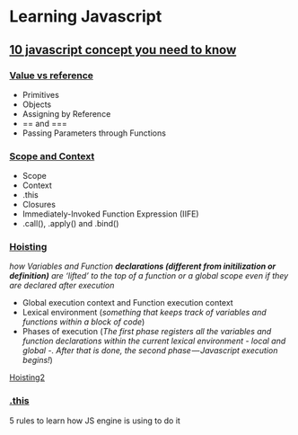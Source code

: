 # Learning Javascript

## [10 javascript concept you need to know](https://codeburst.io/10-javascript-concepts-you-need-to-know-for-interviews-136df65ecce)

### [Value vs reference](https://www.educative.io/collection/page/5679346740101120/5707702298738688/5685265389584384/)
- Primitives
- Objects
- Assigning by Reference
- == and ===
- Passing Parameters through Functions

### [Scope and Context](https://scotch.io/tutorials/understanding-scope-in-javascript#toc-scope-in-javascript)
- Scope
- Context
- .this
- Closures
- Immediately-Invoked Function Expression (IIFE)
- .call(), .apply() and .bind()

### [Hoisting](https://codeburst.io/hoisting-in-javascript-515c987336d3)

*how Variables and Function **declarations (different from initilization or definition)** are ‘lifted’ to the top of a function or a global scope even if they are declared after execution*

- Global execution context and Function execution context
- Lexical environment (*something that keeps track of variables and functions within a block of code*)
- Phases of execution (*The first phase registers all the variables and function declarations within the current lexical environment - local and global -. After that is done, the second phase — Javascript execution begins!*)

[Hoisting2](http://javascriptissexy.com/javascript-variable-scope-and-hoisting-explained/)

### [.this](https://www.educative.io/collection/page/5679346740101120/5707702298738688/5676830073815040)

5 rules to learn how JS engine is using to do it


